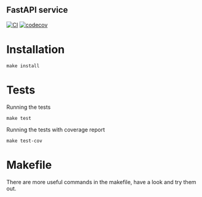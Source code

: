 ## FastAPI service

[![CI](https://github.com/zhivykh/fa_service/workflows/CI/badge.svg)](https://github.com/zhivykh/fa_service/actions/workflows/main.yml)
[![codecov](https://codecov.io/gh/zhivykh/fa_service/branch/main/graph/badge.svg?token=PWCUW0AHVW)](https://codecov.io/gh/zhivykh/fa_service)

# Installation

```
make install
```

# Tests

Running the tests

```
make test
```

Running the tests with coverage report

```
make test-cov
```

# Makefile

There are more useful commands in the makefile, have a look and try them out.